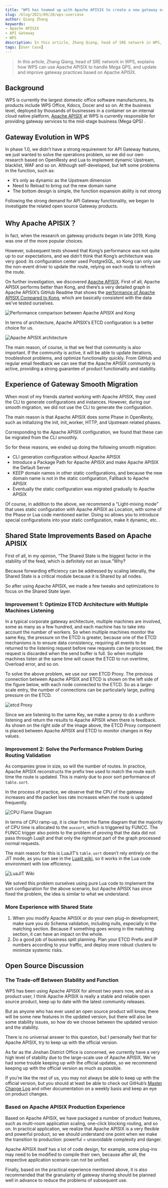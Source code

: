 ```yaml
---
title: "WPS has teamed up with Apache APISIX to create a new gateway experience"
slug: /blog/2021/09/28/wps-usercase
author: Qiang Zhang
keywords: 
- Apache APISIX
- API Gateway
- WPS
description: In this article, Zhang Qiang, head of SRE network in WPS, explains how WPS can use Apache APISIX to handle Mega QPS, and update and improve gateway practices based on Apache APISIX.
tags: [User Case]
---
```


> In this article, Zhang Qiang, head of SRE network in WPS, explains how WPS can use Apache APISIX to handle Mega QPS, and update and improve gateway practices based on Apache APISIX.

<!--truncate-->

## Background

WPS is currently the largest domestic office software manufacturers, its products include WPS Office, Kdocs, Docer and so on. At the business level, deployed by thousands of businesses in a container on an internal cloud native platform, [Apache APISIX](https://apisix.apache.org/) at WPS is currently responsible for providing gateway services to the mid-stage business (Mega QPS) .

## Gateway Evolution in WPS

In phase 1.0, we didn’t have a strong requirement for API Gateway features, we just wanted to solve the operations problem, so we did our own research based on OpenResty and Lua to implement dynamic Upstream, blacklist, WAF and so on. Although self-developed, but left some problems in the function, such as:

- It’s only as dynamic as the Upstream dimension
- Need to Reload to bring out the new domain name
- The bottom design is simple, the function expansion ability is not strong

Following the strong demand for API Gateway functionality, we began to investigate the related open source Gateway products.

## Why Apache APISIX？

In fact, when the research on gateway products began in late 2019, Kong was one of the more popular choices.

However, subsequent tests showed that Kong’s performance was not quite up to our expectations, and we didn’t think that Kong’s architecture was very good: its configuration center used PostgreSQL, so Kong can only use the non-event driver to update the route, relying on each node to refresh the route.

On further investigation, we discovered [Apache APISIX](https://github.com/apache/apisix). First of all, Apache APISIX performs better than Kong, and there’s a very detailed graph in Apache APISIX’s GitHub Readme that shows the [performance of Apache APISIX Compared to Kong](https://gist.github.com/membphis/137db97a4bf64d3653aa42f3e016bd01), which are basically consistent with the data we’ve tested ourselves.

![Performance comparison between Apache APISIX and Kong](https://static.apiseven.com/202108/1632796929580-a6d7847c-bba6-4417-a7f0-9c127313264e.png)

In terms of architecture, Apache APISIX’s ETCD configuration is a better choice for us.

![Apache APISIX architecture](https://static.apiseven.com/202108/1632796952262-b814e37d-cbc5-43f5-b504-ab1751a9aa83.png)

The main reason, of course, is that we feel that community is also important. If the community is active, it will be able to update iterations, troubleshoot problems, and optimize functionality quickly. From GitHub and regular email feedback we can see that the Apache APISIX community is active, providing a strong guarantee of product functionality and stability.

## Experience of Gateway Smooth Migration

When most of my friends started working with Apache APISIX, they used the CLI to generate configurations and instances. However, during our smooth migration, we did not use the CLI to generate the configuration.

The main reason is that Apache APISIX does some Phase in OpenResty, such as initializing the init, init_worker, HTTP, and Upstream related phases.

Corresponding to the Apache APISIX configuration, we found that these can be migrated from the CLI smoothly.

So for these reasons, we ended up doing the following smooth migration:

- CLI generation configuration without Apache APISIX
- Introduce a Package Path for Apache APISIX and make Apache APISIX the Default Server
- KEEP domain names in other static configurations, and because the new domain name is not in the static configuration, Fallback to Apache APISIX
- Eventually the static configuration was migrated gradually to Apache APISIX

Of course, in addition to the above, we recommend a “Light-mixing mode” that uses static configuration with Apache APISIX as Location, with some of the Phase or Lua code mentioned earlier. Doing so allows you to introduce special configurations into your static configuration, make it dynamic, etc. .

## Shared State Improvements Based on Apache APISIX

First of all, in my opinion, “The Shared State is the biggest factor in the stability of the feed, which is definitely not an issue.”Why?

Because forwarding efficiency can be addressed by scaling laterally, the Shared State is a critical module because it is Shared by all nodes.

So after using Apache APISIX, we made a few tweaks and optimizations to focus on the Shared State layer.

### Improvement 1: Optimize ETCD Architecture with Multiple Machines Listening

In a typical corporate gateway architecture, multiple machines are involved, some as many as a few hundred, and each machine has to take into account the number of workers. So when multiple machines monitor the same Key, the pressure on the ETCD is greater, because one of the ETCD mechanisms is to ensure data consistency, requiring all events to be returned to the listening request before new requests can be processed, the request is discarded when the send buffer is full. So when multiple machines listen at the same time will cause the ETCD to run overtime, Overload error, and so on.

To solve the above problem, we use our own ETCD Proxy. The previous connection between Apache APISIX and ETCD is shown on the left side of the figure below, with each node connected to the ETCD. So as a large-scale entry, the number of connections can be particularly large, putting pressure on the ETCD.

![etcd Proxy](https://static.apiseven.com/202108/1632796985052-c2453a37-edc1-4102-bbb7-8e03627765d5.png)

Since we are listening to the same Key, we make a proxy to do a uniform listening and return the results to Apache APISIX when there is feedback. As shown on the right side of the image above, the ETCD Proxy component is placed between Apache APISIX and ETCD to monitor changes in Key values.

### Improvement 2: Solve the Performance Problem During Routing Validation

As companies grow in size, so will the number of routes. In practice, Apache APISIX reconstructs the prefix tree used to match the route each time the route is updated. This is mainly due to poor sort performance of `table.sort`.

In the process of practice, we observe that the CPU of the gateway increases and the packet loss rate increases when the route is updated frequently.

![CPU Flame Diagram](https://static.apiseven.com/202108/1632797671795-141a410b-0dd5-4873-b3dc-56f892aa2f07.png)

In terms of CPU ramp-up, it is clear from the flame diagram that the majority of CPU time is allocated to the `auxsort`, which is triggered by FUNCC. The FUNCC trigger also points to the problem of proving that the data did not pass through Luajit and that only the rightmost part of the graph processed normal requests.

The main reason for this is LuaJIT’s `table.sort` doesn’t rely entirely on the JIT mode, as you can see in the [Luajit wiki](http://wiki.luajit.org/NYI), so it works in the Lua code environment with low efficiency.

![LuaJIT Wiki](https://static.apiseven.com/202108/1632797702785-9afdc28d-6c7a-4643-8cac-72b41fee8e2b.png)

We solved this problem ourselves using pure Lua code to implement the sort configuration for the above scenario, but Apache APISIX has since fixed the problem, the idea is similar to what we understand.

### More Experience with Shared State

1. When you modify Apache APISIX or do your own plug-in development, make sure you do Schema validation, including nulls, especially in the matching section. Because if something goes wrong in the matching section, it can have an impact on the whole.
2. Do a good job of business split planning. Plan your ETCD Prefix and IP numbers according to your traffic, and deploy more robust clusters to minimize systemic risks.

## Open Source Discussion

### The Trade-off Between Stability and Function

WPS has been using Apache APISIX for almost two years now, and as a product user, I think Apache APISIX is really a stable and reliable open source product, keep up to date with the latest community releases.

But as anyone who has ever used an open source product will know, there will be some new features in the updated version, but there will also be some stability issues, so how do we choose between the updated version and the stability.

There is no universal answer to this question, but I personally feel that for Apache APISIX, try to keep up with the official version.

As far as the Jinshan District Office is concerned, we currently have a very high level of stability due to the large-scale use of Apache APISIX. We’ve had some trouble keeping up with the official updates, so we recommend keeping up with the official version as much as possible.

If you’re like the rest of us, you may not always be able to keep up with the official version, but you should at least be able to check out GitHub’s [Master Change Log](https://github.com/apache/apisix) and other documentation on a weekly basis and keep an eye on product changes.

### Based on Apache APISIX Production Experience

Based on Apache APISIX, we have packaged a number of product features, such as multi-room application scaling, one-click blocking routing, and so on. In practical application, we realize that Apache APISIX is a very flexible and powerful product, so we should understand one point when we make the transition to production: powerful = unavoidable complexity and danger.

Apache APISIX itself has a lot of code design, for example, some plug-ins may need to be modified to compile their own, because after all, the respective application scenario can not be unified.

Finally, based on the practical experience mentioned above, it is also recommended that the granularity of gateway sharing should be planned well in advance to reduce the problems of subsequent use.
